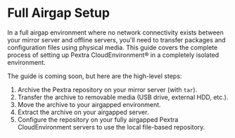 # Full Airgap Setup
In a full airgap environment where no network connectivity exists between your mirror server and offline servers, you'll need to transfer packages and configuration files using physical media. This guide covers the complete process of setting up Pextra CloudEnvironment® in a completely isolated environment.

The guide is coming soon, but here are the high-level steps:
1. Archive the Pextra repository on your mirror server (with `tar`).
2. Transfer the archive to removable media (USB drive, external HDD, etc.).
3. Move the archive to your airgapped environment.
4. Extract the archive on your airgapped server.
5. Configure the repository on your fully airgapped Pextra CloudEnvironment servers to use the local file-based repository.